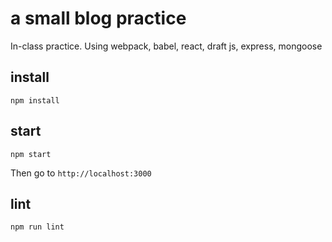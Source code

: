 # a small blog practice
In-class practice. Using webpack, babel, react, draft js, express, mongoose

## install
```
npm install
```



## start
```
npm start
```
Then go to `http://localhost:3000`

## lint
```
npm run lint
```
